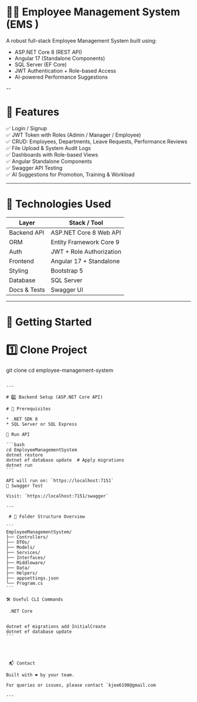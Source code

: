 


# 🧑‍💼 Employee Management System (EMS )

A robust full-stack Employee Management System built using:

- ASP.NET Core 8 (REST API)
- Angular 17 (Standalone Components)
- SQL Server (EF Core)
- JWT Authentication + Role-based Access
- AI-powered Performance Suggestions

--

# 📌 Features

✅ Login / Signup  
✅ JWT Token with Roles (Admin / Manager / Employee)  
✅ CRUD: Employees, Departments, Leave Requests, Performance Reviews  
✅ File Upload & System Audit Logs  
✅ Dashboards with Role-based Views  
✅ Angular Standalone Components  
✅ Swagger API Testing  
✅ AI Suggestions for Promotion, Training & Workload  

---

# 🔧 Technologies Used

| Layer         | Stack / Tool                  |
|---------------|-------------------------------|
| Backend API   | ASP.NET Core 8 Web API        |
| ORM           | Entity Framework Core 9       |
| Auth          | JWT + Role Authorization      |
| Frontend      | Angular 17 + Standalone       |
| Styling       | Bootstrap 5                   |
| Database      | SQL Server                    |
| Docs & Tests  | Swagger UI                    |

---

#  🚀 Getting Started

 # 1️⃣ Clone Project


git clone 
cd employee-management-system
````

---

# 2️⃣ Backend Setup (ASP.NET Core API)

# 🔹 Prerequisites

* .NET SDK 8
* SQL Server or SQL Express

🔹 Run API

```bash
cd EmployeeManagementSystem
dotnet restore
dotnet ef database update  # Apply migrations
dotnet run
```

API will run on: `https://localhost:7151`
🔹 Swagger Test

Visit: `https://localhost:7151/swagger`

---

 # 📁 Folder Structure Overview

```
EmployeeManagementSystem/
├── Controllers/
├── DTOs/
├── Models/
├── Services/
├── Interfaces/
├── Middleware/
├── Data/
├── Helpers/
├── appsettings.json
└── Program.cs
```

🛠 Useful CLI Commands

 .NET Core


dotnet ef migrations add InitialCreate
dotnet ef database update
```




 📬 Contact

Built with ❤️ by your team.

For queries or issues, please contact `kjee6190@gmail.com

---

